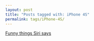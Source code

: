 ```yaml
---
layout: post
title: "Posts tagged with: iPhone 4S"
permalink: tags/iPhone-4S/
---
```

[Funny things Siri says](/2011/10/funny-things-siri-says)
